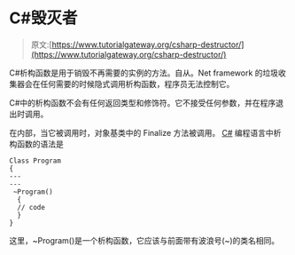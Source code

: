 # C#毁灭者

> 原文:[https://www.tutorialgateway.org/csharp-destructor/](https://www.tutorialgateway.org/csharp-destructor/)

C#析构函数是用于销毁不再需要的实例的方法。自从。Net framework 的垃圾收集器会在任何需要的时候隐式调用析构函数，程序员无法控制它。

C#中的析构函数不会有任何返回类型和修饰符。它不接受任何参数，并在程序退出时调用。

在内部，当它被调用时，对象基类中的 Finalize 方法被调用。 [C#](https://www.tutorialgateway.org/csharp-tutorial/) 编程语言中析构函数的语法是

```
Class Program
{
---
---
 ~Program()
  {
  // code
  }
}
```

这里，~Program()是一个析构函数，它应该与前面带有波浪号(~)的类名相同。